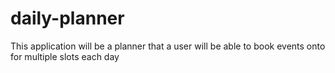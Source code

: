 # daily-planner
This application will be a planner that a user will be able to book events onto for multiple slots each day
